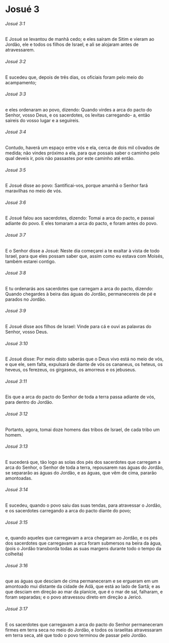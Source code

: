# Josué 3

###### Josué 3:1

E Josué se levantou de manhã cedo; e eles saíram de Sitim e vieram ao Jordão, ele e todos os filhos de Israel, e ali se alojaram antes de atravessarem.

###### Josué 3:2

E sucedeu que, depois de três dias, os oficiais foram pelo meio do acampamento;

###### Josué 3:3

e eles ordenaram ao povo, dizendo: Quando virdes a arca do pacto do Senhor, vosso Deus, e os sacerdotes, os levitas carregando- a, então saireis do vosso lugar e a seguireis.

###### Josué 3:4

Contudo, haverá um espaço entre vós e ela, cerca de dois mil côvados de medida; não vindes próximo a ela, para que possais saber o caminho pelo qual deveis ir, pois não passastes por este caminho até então.

###### Josué 3:5

E Josué disse ao povo: Santificai-vos, porque amanhã o Senhor fará maravilhas no meio de vós.

###### Josué 3:6

E Josué falou aos sacerdotes, dizendo: Tomai a arca do pacto, e passai adiante do povo. E eles tomaram a arca do pacto, e foram antes do povo.

###### Josué 3:7

E o Senhor disse a Josué: Neste dia começarei a te exaltar à vista de todo Israel, para que eles possam saber que, assim como eu estava com Moisés, também estarei contigo.

###### Josué 3:8

E tu ordenarás aos sacerdotes que carregam a arca do pacto, dizendo: Quando chegardes à beira das águas do Jordão, permanecereis de pé e parados no Jordão.

###### Josué 3:9

E Josué disse aos filhos de Israel: Vinde para cá e ouvi as palavras do Senhor, vosso Deus.

###### Josué 3:10

E Josué disse: Por meio disto saberás que o Deus vivo está no meio de vós, e que ele, sem falta, expulsará de diante de vós os cananeus, os heteus, os heveus, os ferezeus, os girgaseus, os amorreus e os jebuseus.

###### Josué 3:11

Eis que a arca do pacto do Senhor de toda a terra passa adiante de vós, para dentro do Jordão.

###### Josué 3:12

Portanto, agora, tomai doze homens das tribos de Israel, de cada tribo um homem.

###### Josué 3:13

E sucederá que, tão logo as solas dos pés dos sacerdotes que carregam a arca do Senhor, o Senhor de toda a terra, repousarem nas águas do Jordão, se separarão as águas do Jordão, e as águas, que vêm de cima, pararão amontoadas.

###### Josué 3:14

E sucedeu, quando o povo saiu das suas tendas, para atravessar o Jordão, e os sacerdotes carregando a arca do pacto diante do povo;

###### Josué 3:15

e, quando aqueles que carregavam a arca chegaram ao Jordão, e os pés dos sacerdotes que carregavam a arca foram submersos na beira da água, (pois o Jordão transborda todas as suas margens durante todo o tempo da colheita)

###### Josué 3:16

que as águas que desciam de cima permaneceram e se ergueram em um amontoado mui distante da cidade de Adã, que está ao lado de Sartã; e as que desciam em direção ao mar da planície, que é o mar de sal, falharam, e foram separadas; e o povo atravessou direto em direção a Jericó.

###### Josué 3:17

E os sacerdotes que carregavam a arca do pacto do Senhor permaneceram firmes em terra seca no meio do Jordão, e todos os israelitas atravessaram em terra seca, até que todo o povo terminou de passar pelo Jordão.

